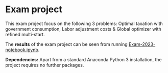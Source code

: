 # Exam project

This exam project focus on the following 3 problems: Optimal taxation with government consumption, Labor adjustment costs & Global optimizer with refined multi-start.

The **results** of the exam project can be seen from running [Exam-2023-notebook.ipynb](Exam-2023-notebook.ipynb).

**Dependencies:** Apart from a standard Anaconda Python 3 installation, the project requires no further packages.